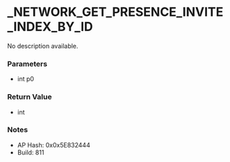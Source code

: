 # _NETWORK_GET_PRESENCE_INVITE_INDEX_BY_ID

No description available.

### Parameters
* int p0

### Return Value
* int

### Notes
* AP Hash: 0x0x5E832444
* Build: 811

